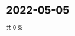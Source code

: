# 2022-05-05

共 0 条

<!-- BEGIN WEIBO -->
<!-- 最后更新时间 Thu May 05 2022 03:13:22 GMT+0800 (China Standard Time) -->

<!-- END WEIBO -->
